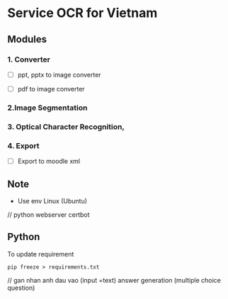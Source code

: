 # Service OCR for Vietnam

## Modules

### 1. Converter
- [ ] ppt, pptx to image converter
- [ ] pdf to image converter


### 2.Image Segmentation 

### 3. Optical Character Recognition,

### 4. Export
- [ ] Export to moodle xml


## Note
- Use env Linux (Ubuntu)

// python webserver
certbot

## Python

To update requirement
```
pip freeze > requirements.txt
```

// gan nhan anh dau vao
(input =text)
answer generation (multiple choice question)
